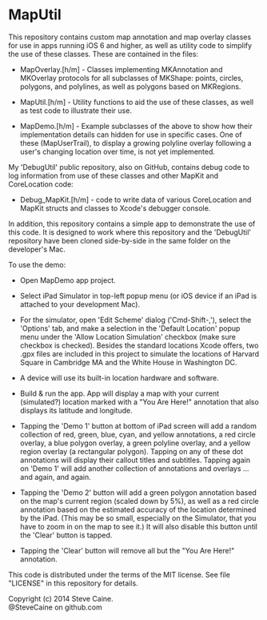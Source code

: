 MapUtil
=======

This repository contains custom map annotation and map overlay classes for use in apps running iOS 6 and higher, as well as utility code to simplify the use of these classes. These are contained in the files:

* MapOverlay.[h/m] - Classes implementing MKAnnotation and MKOverlay protocols for all subclasses of MKShape: points, circles, polygons, and polylines, as well as polygons based on MKRegions.

* MapUtil.[h/m] - Utility functions to aid the use of these classes, as well as test code to illustrate their use.

* MapDemo.[h/m] - Example subclasses of the above to show how their implementation details can hidden for use in specific cases. One of these (MapUserTrail), to display a growing polyline overlay following a user's changing location over time, is not yet implemented. 

My 'DebugUtil' public repository, also on GitHub, contains debug code to log information from use of these classes and other MapKit and CoreLocation code: 

* Debug_MapKit.[h/m] - code to write data of various CoreLocation and MapKit structs and classes to Xcode's debugger console.

In addition, this repository contains a simple app to demonstrate the use of this code. It is designed to work where this repository and the 'DebugUtil' repository have been cloned side-by-side in the same folder on the developer's Mac. 

To use the demo:

- Open MapDemo app project.

- Select iPad Simulator in top-left popup menu (or iOS device if an iPad is attached to your development Mac). 

- For the simulator, open 'Edit Scheme' dialog ('Cmd-Shift-,'), select the 'Options' tab, and make a selection in the 'Default Location' popup menu under the 'Allow Location Simulation' checkbox (make sure checkbox is checked). Besides the standard locations Xcode offers, two .gpx files are included in this project to simulate the locations of Harvard Square in Cambridge MA and the White House in Washington DC.

- A device will use its built-in location hardware and software. 

- Build & run the app. App will display a map with your current (simulated?) location marked with a "You Are Here!" annotation that also displays its latitude and longitude.

- Tapping the 'Demo 1' button at bottom of iPad screen will add a random collection of red, green, blue, cyan, and yellow annotations, a red circle overlay, a blue polygon overlay, a green polyline overlay, and a yellow region overlay (a rectangular polygon). Tapping on any of these dot annotations will display their callout titles and subtitles. Tapping again on 'Demo 1' will add another collection of annotations and overlays ... and again, and again. 

- Tapping the 'Demo 2' button will add a green polygon annotation based on the map's current region (scaled down by 5%), as well as a red circle annotation based on the estimated accuracy of the location determined by the iPad. (This may be so small, especially on the Simulator, that you have to zoom in on the map to see it.) It will also disable this button until the 'Clear' button is tapped. 

- Tapping the 'Clear' button will remove all but the "You Are Here!" annotation. 

This code is distributed under the terms of the MIT license. See file "LICENSE" in this repository for details.

Copyright (c) 2014 Steve Caine.<br>
@SteveCaine on github.com
